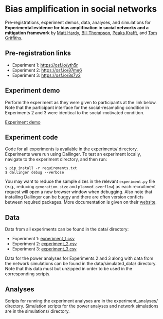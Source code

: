 # Bias amplification in social networks

Pre-registrations, experiment demos, data, analyses, and simulations for <b>Experimental evidence for bias amplification in social networks and a mitigation framework</b> by [Matt Hardy](https://matthardy.org/), [Bill Thompson](https://billdthompson.github.io/), [Peaks Krafft](https://www.arts.ac.uk/creative-computing-institute/people/peaks-krafft), and [Tom Griffiths](https://cocosci.princeton.edu).

## Pre-registration links

* Experiment 1: https://osf.io/yth5r
* Experiment 2: https://osf.io/87me6
* Experiment 3: https://osf.io/8s7y2

## Experiment demo

Perform the experiment as they were given to participants at the link below. Note that the participant interface for the social-resampling condition in Experiments 2 and 3 were identical to the social-motivated condition.

[Experiment demo](https://bias-amplification.netlify.app)

## Experiment code

Code for all experiments is available in the experiments/ directory. Experiments were run using Dallinger. To test an experiment locally, navigate to the experiment directory, and then run: 

```
$ pip install -r requirements.txt
$ dallinger debug --verbose
```

You may want to reduce the sample sizes in the relevant `experiment.py` file (e.g., reducing `generation_size` and `planned_overflow`) as each recruitment request will open a new browser window when debugging. Also note that installing Dallinger can be buggy and there are often version conficts between required packages.  More documentation is given on their [website](https://dallinger.readthedocs.io/en/latest).

## Data

Data from all experiments can be found in the data/ directory:

* Experiment 1: [experiment_1.csv](data/experiment_1.csv)
* Experiment 2: [experiment_2.csv](data/experiment_2.csv)
* Experiment 3: [experiment_3.csv](data/experiment_3.csv)

Data for the power analyses for Experiments 2 and 3 along with data from the network simulations can be found in the data/simulated_data/ directory. Note that this data must but unzipped in order to be used in the corresponding scripts.

## Analyses

Scripts for running the experiment analyses are in the experiment_analyses/ directory. Simulation scripts for the power analyses and network simulations are in the simulations/ directory.